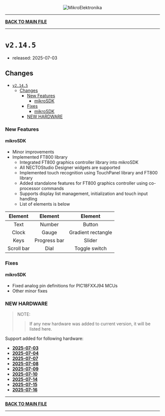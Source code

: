 <p align="center">
  <img src="http://www.mikroe.com/img/designs/beta/logo_small.png?raw=true" alt="MikroElektronika"/>
</p>

---

**[BACK TO MAIN FILE](../../changelog.md)**

---

# `v2.14.5`

+ released: 2025-07-03

## Changes

- [`v2.14.5`](#v2145)
  - [Changes](#changes)
    - [New Features](#new-features)
      - [mikroSDK](#mikrosdk)
    - [Fixes](#fixes)
      - [mikroSDK](#mikrosdk-1)
    - [NEW HARDWARE](#new-hardware)

### New Features

#### mikroSDK

+ Minor improvements
+ Implemented FT800 library
  + Integrated FT800 graphics controller library into mikroSDK
  + All NECTOStudio Designer widgets are supported
  + Implemented touch recognition using TouchPanel library and FT800 library
  + Added standalone features for FT800 graphics controller using co-processor commands
  + Supports display list management, initialization and touch input handling
  + List of elements is below

|   Element  |   Element    |      Element       |
|:----------:|:------------:|:------------------:|
| Text       | Number       | Button             |
| Clock      | Gauge        | Gradient rectangle |
| Keys       | Progress bar | Slider             |
| Scroll bar | Dial         | Toggle switch      |

### Fixes

#### mikroSDK

+ Fixed analog pin definitions for PIC18FXXJ94 MCUs
+ Other minor fixes

### NEW HARDWARE

> NOTE:
>> If any new hardware was added to current version, it will be listed here.

Support added for following hardware:

+ **[2025-07-03](./new_hw/2025-07-03.md)**
+ **[2025-07-04](./new_hw/2025-07-04.md)**
+ **[2025-07-07](./new_hw/2025-07-07.md)**
+ **[2025-07-08](./new_hw/2025-07-08.md)**
+ **[2025-07-09](./new_hw/2025-07-09.md)**
+ **[2025-07-10](./new_hw/2025-07-10.md)**
+ **[2025-07-14](./new_hw/2025-07-14.md)**
+ **[2025-07-15](./new_hw/2025-07-15.md)**
+ **[2025-07-16](./new_hw/2025-07-16.md)**

---

**[BACK TO MAIN FILE](../../changelog.md)**

---
